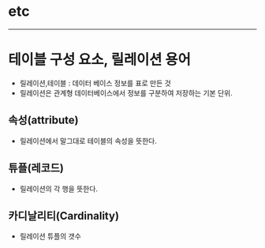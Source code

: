 # etc
--------------------------------------------
# 테이블 구성 요소, 릴레이션 용어
 - 릴레이션,테이블 : 데이터 베이스 정보를 표로 만든 것
 - 릴레이션은 관계형 데이터베이스에서 정보를 구분하여 저장하는 기본 단위.

## 속성(attribute)
 - 릴레이션에서 말그대로 테이블의 속성을 뜻한다.
 
## 튜플(레코드)
 - 릴레이션의 각 행을 뜻한다.
 
## 카디날리티(Cardinality)
 - 릴레이션 튜플의 갯수